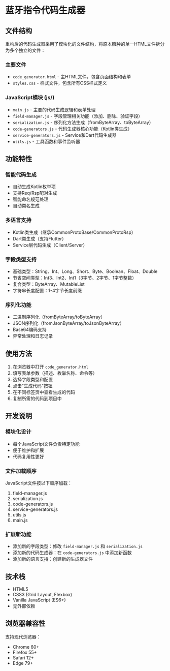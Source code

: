 # 蓝牙指令代码生成器

## 文件结构

重构后的代码生成器采用了模块化的文件结构，将原本臃肿的单一HTML文件拆分为多个独立的文件：

### 主要文件

- `code_generator.html` - 主HTML文件，包含页面结构和表单
- `styles.css` - 样式文件，包含所有CSS样式定义

### JavaScript模块 (js/)

- `main.js` - 主要的代码生成逻辑和表单处理
- `field-manager.js` - 字段管理相关功能（添加、删除、验证字段）
- `serialization.js` - 序列化方法生成（fromByteArray、toByteArray）
- `code-generators.js` - 代码生成器核心功能（Kotlin类生成）
- `service-generators.js` - Service和Dart代码生成器
- `utils.js` - 工具函数和事件监听器

## 功能特性

### 智能代码生成
- 自动生成Kotlin枚举项
- 支持Req/Rsp配对生成
- 智能命名规范处理
- 自动类名生成

### 多语言支持
- Kotlin类生成（继承CommonProtoBase/CommonProtoRsp）
- Dart类生成（支持Flutter）
- Service层代码生成（Client/Server）

### 字段类型支持
- 基础类型：String、Int、Long、Short、Byte、Boolean、Float、Double
- 节省空间类型：Int3、Int2、Int1（3字节、2字节、1字节整数）
- 复合类型：ByteArray、MutableList<T>
- 字符串长度配置：1-4字节长度前缀

### 序列化功能
- 二进制序列化（fromByteArray/toByteArray）
- JSON序列化（fromJsonByteArray/toJsonByteArray）
- Base64编码支持
- 异常处理和日志记录

## 使用方法

1. 在浏览器中打开 `code_generator.html`
2. 填写表单参数（描述、枚举名称、命令等）
3. 选择字段类型和配置
4. 点击"生成代码"按钮
5. 在不同标签页中查看生成的代码
6. 复制所需的代码到项目中

## 开发说明

### 模块化设计
- 每个JavaScript文件负责特定功能
- 便于维护和扩展
- 代码复用性更好

### 文件加载顺序
JavaScript文件按以下顺序加载：
1. field-manager.js
2. serialization.js
3. code-generators.js
4. service-generators.js
5. utils.js
6. main.js

### 扩展新功能
- 添加新的字段类型：修改 `field-manager.js` 和 `serialization.js`
- 添加新的代码生成器：在 `code-generators.js` 中添加新函数
- 添加新的语言支持：创建新的生成器文件

## 技术栈

- HTML5
- CSS3 (Grid Layout, Flexbox)
- Vanilla JavaScript (ES6+)
- 无外部依赖

## 浏览器兼容性

支持现代浏览器：
- Chrome 60+
- Firefox 55+
- Safari 12+
- Edge 79+ 


